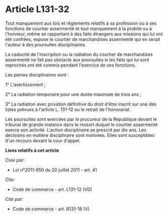 # Article L131-32

Tout manquement aux lois et règlements relatifs à sa profession ou à ses fonctions de courtier assermenté et tout manquement
à la probité ou à l'honneur, même se rapportant à des faits étrangers aux missions qui lui ont été confiées, expose le
courtier de marchandises assermenté qui en serait l'auteur à des poursuites disciplinaires. 

La caducité de l'inscription ou la radiation du courtier de marchandises assermenté ne fait pas obstacle aux poursuites si
les faits qui lui sont reprochés ont été commis pendant l'exercice de ses fonctions. 

Les peines disciplinaires sont : 

1° L'avertissement ; 

2° La radiation temporaire pour une durée maximale de trois ans ; 

3° La radiation avec privation définitive du droit d'être inscrit sur une des listes prévues à l'article L. 131-12 ou le
retrait de l'honorariat. 

Les poursuites sont exercées par le procureur de la République devant le tribunal de grande instance dans le ressort duquel
le courtier assermenté exerce son activité. L'action disciplinaire se prescrit par dix ans. Les décisions en matière
disciplinaire sont motivées. Elles sont susceptibles d'un recours devant la cour d'appel.

**Liens relatifs à cet article**

_Créé par_:

  - Loi n°2011-850 du 20 juillet 2011 - art. 41

_Cite_:

  - Code de commerce - art. L131-12 (VD)

_Cité par_:

  - Code de commerce - art. R131-18 (V)
